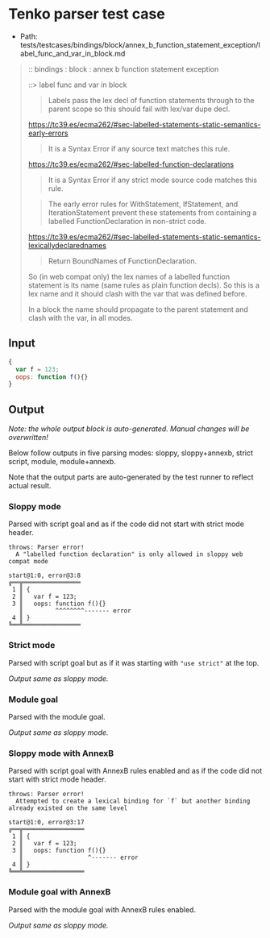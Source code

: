 # Tenko parser test case

- Path: tests/testcases/bindings/block/annex_b_function_statement_exception/label_func_and_var_in_block.md

> :: bindings : block : annex b function statement exception
>
> ::> label func and var in block
>
> > Labels pass the lex decl of function statements through to the parent scope so this should fail with lex/var dupe decl.
> 
> https://tc39.es/ecma262/#sec-labelled-statements-static-semantics-early-errors
> 
> > It is a Syntax Error if any source text matches this rule.
> 
> https://tc39.es/ecma262/#sec-labelled-function-declarations
> 
> > It is a Syntax Error if any strict mode source code matches this rule.
> 
> > The early error rules for WithStatement, IfStatement, and IterationStatement prevent these statements from containing a labelled FunctionDeclaration in non-strict code.
> 
> https://tc39.es/ecma262/#sec-labelled-statements-static-semantics-lexicallydeclarednames
> 
> > Return BoundNames of FunctionDeclaration.
> 
> So (in web compat only) the lex names of a labelled function statement is its name (same rules as plain function decls). So this is a lex name and it should clash with the var that was defined before.
> 
> In a block the name should propagate to the parent statement and clash with the var, in all modes.

## Input

`````js
{
  var f = 123;
  oops: function f(){}
}
`````

## Output

_Note: the whole output block is auto-generated. Manual changes will be overwritten!_

Below follow outputs in five parsing modes: sloppy, sloppy+annexb, strict script, module, module+annexb.

Note that the output parts are auto-generated by the test runner to reflect actual result.

### Sloppy mode

Parsed with script goal and as if the code did not start with strict mode header.

`````
throws: Parser error!
  A "labelled function declaration" is only allowed in sloppy web compat mode

start@1:0, error@3:8
╔══╦════════════════
 1 ║ {
 2 ║   var f = 123;
 3 ║   oops: function f(){}
   ║         ^^^^^^^^------- error
 4 ║ }
╚══╩════════════════

`````

### Strict mode

Parsed with script goal but as if it was starting with `"use strict"` at the top.

_Output same as sloppy mode._

### Module goal

Parsed with the module goal.

_Output same as sloppy mode._

### Sloppy mode with AnnexB

Parsed with script goal with AnnexB rules enabled and as if the code did not start with strict mode header.

`````
throws: Parser error!
  Attempted to create a lexical binding for `f` but another binding already existed on the same level

start@1:0, error@3:17
╔══╦═════════════════
 1 ║ {
 2 ║   var f = 123;
 3 ║   oops: function f(){}
   ║                  ^------- error
 4 ║ }
╚══╩═════════════════

`````

### Module goal with AnnexB

Parsed with the module goal with AnnexB rules enabled.

_Output same as sloppy mode._
